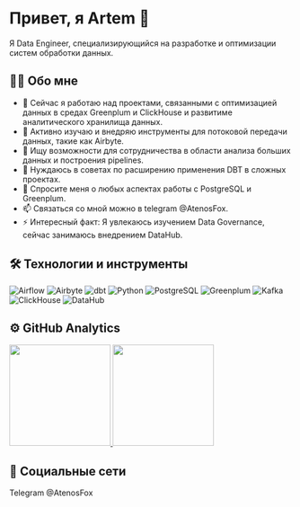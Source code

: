 # Привет, я Artem 👋

Я Data Engineer, специализирующийся на разработке и оптимизации систем обработки данных.

## 🧑‍💻 Обо мне

- 🔭 Сейчас я работаю над проектами, связанными с оптимизацией данных в средах Greenplum и ClickHouse и развитиме аналитического хранилища данных.
- 🌱 Активно изучаю и внедряю инструменты для потоковой передачи данных, такие как Airbyte.
- 👯 Ищу возможности для сотрудничества в области анализа больших данных и построения pipelines.
- 🤔 Нуждаюсь в советах по расширению применения DBT в сложных проектах.
- 💬 Спросите меня о любых аспектах работы с PostgreSQL и Greenplum.
- 📫 Связаться со мной можно в telegram @AtenosFox.
- ⚡ Интересный факт: Я увлекаюсь изучением Data Governance, сейчас занимаюсь внедрением DataHub.

## 🛠 Технологии и инструменты

![Airflow](https://img.shields.io/badge/-Airflow-017CEE?style=flat&logo=apache-airflow&logoColor=white)
![Airbyte](https://img.shields.io/badge/-Airbyte-007ACC?style=flat&logo=Airbyte&logoColor=white)
![dbt](https://img.shields.io/badge/-dbt-FF694B?style=flat&logo=dbt&logoColor=white)
![Python](https://img.shields.io/badge/-Python-3776AB?style=flat&logo=Python&logoColor=white)
![PostgreSQL](https://img.shields.io/badge/-PostgreSQL-336791?style=flat&logo=postgresql&logoColor=white)
![Greenplum](https://img.shields.io/badge/-Greenplum-00A98F?style=flat&logo=postgresql&logoColor=white)
![Kafka](https://img.shields.io/badge/-Kafka-231F20?style=flat&logo=apache-kafka&logoColor=white)
![ClickHouse](https://img.shields.io/badge/-ClickHouse-FF3333?style=flat&logo=ClickHouse&logoColor=white)
![DataHub](https://img.shields.io/badge/-DataHub-0A66C2?style=flat&logo=datahub&logoColor=white)



## ⚙️ GitHub Analytics

<p align="left">
<a href="https://github.com/atenosfox">
  <img height="180em" src="https://github-readme-stats.vercel.app/api?username=atenosfox&show_icons=true&theme=buefy&include_all_commits=true&count_private=true"/>
  <img height="180em" src="https://github-readme-stats.vercel.app/api/top-langs/?username=atenosfox&layout=compact&langs_count=8&theme=buefy"/>
</a>
</p>

## 🤝 Социальные сети

Telegram @AtenosFox
